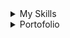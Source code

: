

<details>
  <summary>My Skills</summary>
<br>
  
  [![My Skills](https://skillicons.dev/icons?i=vscode,dart,flutter,git,figma,pr,ps)](https://skillicons.dev)

</details>

<details>
  <summary>Portofolio</summary>
<br>
 <button><a href="https://www.youtube.com/watch?v=dQw4w9WgXcQ" target="_blank">Coming Soon</a></button>


</details>
